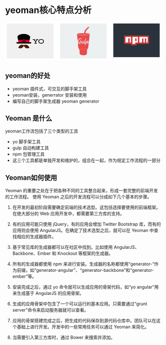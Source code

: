 # yeoman核心特点分析
![Yeoman](images/yeoman.jpg)


## yeoman的好处
* yeoman 插件式，可交互的脚手架工具
* yeoman安装，generrator 安装和使用
* 编写自己的脚手架生成器 yeoman generator


## Yeoman 是什么
yeoman工作流包括了三个类型的工具
  * yo 脚手架工具
  * gulp 自动构建工具
  * npm 包管理工具
  * 这三个工具都是单独开发和维护的，组合在一起，作为规定工作流程的一部分


## Yeoman如何使用
Yeoman 的重要之处在于把各种不同的工具整合起来，形成一套完整的前端开发的工作流程。
使用 Yeoman 之后的开发流程可以分成如下几个基本的步骤。

1. 在开发的最初阶段需要确定前端的技术选型。这包括选择要使用的前端框架。在绝大部分的 Web 应用开发中，都需要第三方库的支持。
2. 有的应用可能只使用 jQuery，有的应用会增加 Twitter Bootstrap 库，而有的应用则会使用 AngularJS。在确定了技术选型之后，就可以在 Yeoman 中查找相应的生成器插件。
3. 基于常见库的生成器都可以在社区中找到。比如使用 AngularJS、Backbone、Ember 和 Knockout 等框架的生成器。

4. 所有的生成器都使用 npm 来进行安装。生成器的名称都使用“generator-”作为前缀，如“generator-angular”、“generator-backbone”和“generator-ember”等。
5. 安装完成之后，通过 yo 命令就可以生成应用的骨架代码，如“yo angular”用来生成基于 AngularJS 的应用骨架。
6. 生成的应用骨架中包含了一个可以运行的基本应用。只需要通过“grunt server”命令来启动服务器就可以查看。
7. 应用的骨架搭建完成之后，把生成的代码保存到源代码仓库中。团队可以在这个基础上进行开发。开发中的一些常用任务可以通过 Yeoman 来简化。
8. 当需要引入第三方库时，通过 Bower 来搜索并添加。

